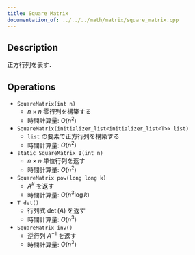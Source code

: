 ```yaml
---
title: Square Matrix
documentation_of: ../../../math/matrix/square_matrix.cpp
---
```


## Description

正方行列を表す．

## Operations

- `SquareMatrix(int n)`
    - $n \times n$ 零行列を構築する
    - 時間計算量: $O(n^2)$
- `SquareMatrix(initializer_list<initializer_list<T>> list)`
    - `list` の要素で正方行列を構築する
    - 時間計算量: $O(n^2)$
- `static SquareMatrix I(int n)`
    - $n \times n$ 単位行列を返す
    - 時間計算量: $O(n^2)$
- `SquareMatrix pow(long long k)`
    - $A^k$ を返す
    - 時間計算量: $O(n^3 \log k)$
- `T det()`
    - 行列式 $\det(A)$ を返す
    - 時間計算量: $O(n^3)$
- `SquareMatrix inv()`
    - 逆行列 $A^{-1}$ を返す
    - 時間計算量: $O(n^3)$